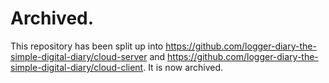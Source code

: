 # Archived.
This repository has been split up into <https://github.com/logger-diary-the-simple-digital-diary/cloud-server> and <https://github.com/logger-diary-the-simple-digital-diary/cloud-client>.
It is now archived.
